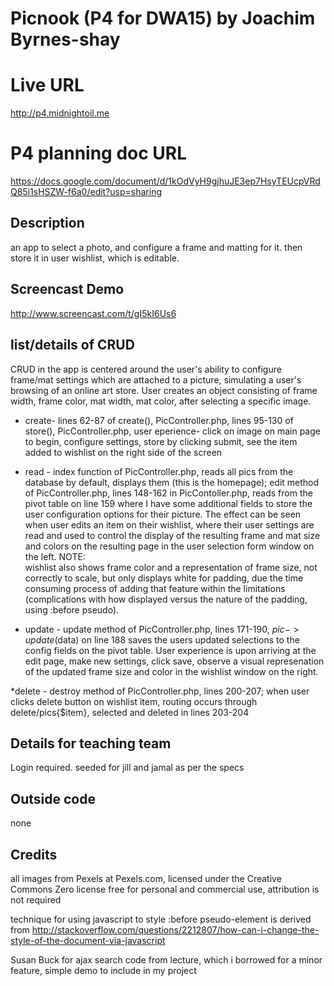 # Picnook (P4 for DWA15) by Joachim Byrnes-shay

# Live URL
<http://p4.midnightoil.me>

# P4 planning doc URL
https://docs.google.com/document/d/1kOdVyH9gjhuJE3ep7HsyTEUcpVRdQ85i1sHSZW-f6a0/edit?usp=sharing

## Description
an app to select a photo, and configure a frame and matting for it.
then store it in user wishlist, which is editable.

## Screencast Demo
http://www.screencast.com/t/gI5kI6Us6


## list/details of CRUD
CRUD in the app is centered around the user's ability to configure frame/mat settings which are 
attached to a picture, simulating a user's browsing of an online art store.
User creates an object consisting of frame width, frame color, mat width, mat color, after selecting a 
specific image.  

* create- lines 62-87 of create(), PicController.php, lines 95-130 of store(), PicController.php, user 
eperience-  click on image on main page to 
begin, configure settings, store by clicking submit, see the item added to wishlist on the right side  of the 
screen

* read -  index function of PicController.php, reads all pics from the database by default, displays 
them (this is the homepage);  edit method of PicController.php, lines 148-162 in PicContoller.php, 
reads from the pivot table on line 159 where I have some additional fields to store the user 
configuration options for their picture.  The effect can be seen when user edits an item on their 
wishlist, where their user settings are read and used to control the display of the resulting frame and 
mat size and colors on the resulting page in the user selection form window on the left.  NOTE:  
wishlist also shows frame color and a representation of frame size, not correctly to scale, but only 
displays white for padding, due the time consuming process of adding that feature within the 
limitations (complications with how displayed versus the nature of the padding, using :before pseudo). 

* update - update method of PicController.php, lines 171-190, $pic->update($data) on line 188 saves the 
users updated selections to the config fields on the pivot table.  User experience is upon arriving at 
the edit page, make new settings, click save, observe a visual represenation of the updated frame size 
and color in the wishlist window on the right.

*delete - destroy method of PicController.php, lines 200-207;  when user clicks delete button on 
wishlist item, routing occurs through delete/pics{$item}, selected and deleted in lines 203-204 



## Details for teaching team
Login required.  seeded for jill and jamal as per the specs

## Outside code
none

## Credits
all images from Pexels at Pexels.com, licensed under the Creative Commons Zero license
free for personal and commercial use, attribution is not required

technique for using javascript to style :before pseudo-element is derived from
http://stackoverflow.com/questions/2212807/how-can-i-change-the-style-of-the-document-via-javascript

Susan Buck for ajax search code from lecture, which i borrowed for a minor feature, simple demo to 
include in my project
